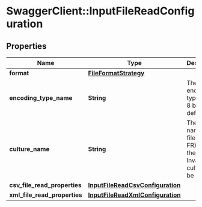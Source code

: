 # SwaggerClient::InputFileReadConfiguration

## Properties
Name | Type | Description | Notes
------------ | ------------- | ------------- | -------------
**format** | [**FileFormatStrategy**](FileFormatStrategy.md) |  | 
**encoding_type_name** | **String** | The encoding type. UTF-8 by default. | [optional] [default to &quot;UTF-8&quot;]
**culture_name** | **String** | The culture name of the file.  (i.e. fr-FR). If null then Invariant culture will be used. | [optional] [default to &quot;&quot;]
**csv_file_read_properties** | [**InputFileReadCsvConfiguration**](InputFileReadCsvConfiguration.md) |  | [optional] 
**xml_file_read_properties** | [**InputFileReadXmlConfiguration**](InputFileReadXmlConfiguration.md) |  | [optional] 


